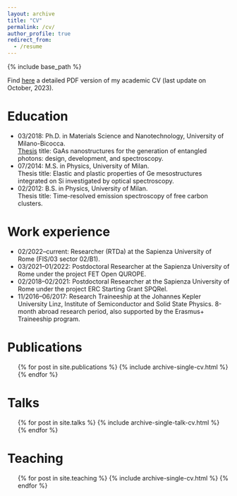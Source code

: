 ```yaml
---
layout: archive
title: "CV"
permalink: /cv/
author_profile: true
redirect_from:
  - /resume
---
```


{% include base_path %}

Find [here](https://francescobassobasset.github.io/files/CV_eng_FBB_20231011.pdf) a detailed PDF version of my academic CV (last update on October, 2023).

Education
======
* 03/2018: Ph.D. in Materials Science and Nanotechnology, University of Milano-Bicocca.<br>
[Thesis](https://francescobassobasset.github.io/files/PhD_thesis_FBB.pdf) title: GaAs nanostructures for the generation of entangled photons: design,
development, and spectroscopy.
* 07/2014: M.S. in Physics, University of Milan.<br>
Thesis title: Elastic and plastic properties of Ge mesostructures integrated on Si investigated
by optical spectroscopy.
* 02/2012: B.S. in Physics, University of Milan.<br>
Thesis title: Time-resolved emission spectroscopy of free carbon clusters.


Work experience
======
* 02/2022–current: Researcher (RTDa) at the Sapienza University of Rome (FIS/03 sector 02/B1).
* 03/2021–01/2022: Postdoctoral Researcher at the Sapienza University of Rome under the project FET Open QUROPE.
* 02/2018–02/2021: Postdoctoral Researcher at the Sapienza University of Rome under the project ERC Starting Grant SPQRel.  
* 11/2016–06/2017: Research Traineeship at the Johannes Kepler University Linz, Institute of Semiconductor and Solid State Physics.
8-month abroad research period, also supported by the Erasmus+ Traineeship program.
  
Publications
======
  <ul>{% for post in site.publications %}
    {% include archive-single-cv.html %}
  {% endfor %}</ul>
  
Talks
======
  <ul>{% for post in site.talks %}
    {% include archive-single-talk-cv.html %}
  {% endfor %}</ul>
  
Teaching
======
  <ul>{% for post in site.teaching %}
    {% include archive-single-cv.html %}
  {% endfor %}</ul>
 
